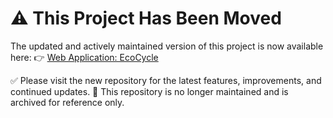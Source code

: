 # ⚠️ This Project Has Been Moved
The updated and actively maintained version of this project is now available here:
👉 [Web Application: EcoCycle](https://github.com/oofaungoo/Web-Application_EcoCycle)

✅ Please visit the new repository for the latest features, improvements, and continued updates.
🚫 This repository is no longer maintained and is archived for reference only.
